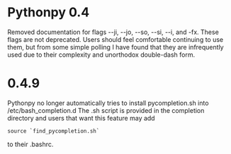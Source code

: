 # Pythonpy 0.4
Removed documentation for flags --ji, --jo, --so, --si, --i, and -fx. 
These flags are not deprecated. Users should feel comfortable continuing to use them,
but from some simple polling I have found that they are infrequently used due to
their complexity and unorthodox double-dash form.

# 0.4.9
Pythonpy no longer automatically tries to install pycompletion.sh into /etc/bash_completion.d
The .sh script is provided in the completion directory and users that want this feature may add

    source `find_pycompletion.sh`

to their .bashrc.

